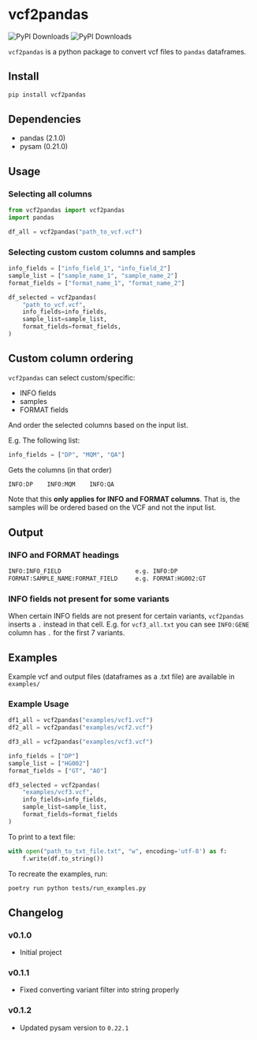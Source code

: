 # vcf2pandas

![PyPI Downloads](https://static.pepy.tech/badge/vcf2pandas/month)
![PyPI Downloads](https://static.pepy.tech/badge/vcf2pandas)

`vcf2pandas` is a python package to convert vcf files to `pandas` dataframes.

## Install

```bash
pip install vcf2pandas
```

## Dependencies

- pandas (2.1.0)
- pysam (0.21.0)

## Usage

### Selecting all columns

```python
from vcf2pandas import vcf2pandas
import pandas

df_all = vcf2pandas("path_to_vcf.vcf")
```

### Selecting custom custom columns and samples

```python
info_fields = ["info_field_1", "info_field_2"]
sample_list = ["sample_name_1", "sample_name_2"]
format_fields = ["format_name_1", "format_name_2"]

df_selected = vcf2pandas(
    "path_to_vcf.vcf",
    info_fields=info_fields,
    sample_list=sample_list,
    format_fields=format_fields,
)
```

## Custom column ordering

`vcf2pandas` can select custom/specific:

- INFO fields
- samples
- FORMAT fields

And order the selected columns based on the input list.

E.g. The following list:

```python
info_fields = ["DP", "MQM", "QA"]
```

Gets the columns (in that order)

```txt
INFO:DP    INFO:MQM    INFO:QA
```

Note that this **only applies for INFO and FORMAT columns**. That is, the samples will be ordered based on the VCF and not the input list.

## Output

### INFO and FORMAT headings

```txt
INFO:INFO_FIELD                     e.g. INFO:DP
FORMAT:SAMPLE_NAME:FORMAT_FIELD     e.g. FORMAT:HG002:GT
```

### INFO fields not present for some variants

When certain INFO fields are not present for certain variants, `vcf2pandas` inserts a `.` instead in that cell. E.g. for `vcf3_all.txt` you can see `INFO:GENE` column has `.` for the first 7 variants.

## Examples

Example vcf and output files (dataframes as a .txt file) are available in `examples/`

### Example Usage

```python
df1_all = vcf2pandas("examples/vcf1.vcf")
df2_all = vcf2pandas("examples/vcf2.vcf")

df3_all = vcf2pandas("examples/vcf3.vcf")

info_fields = ["DP"]
sample_list = ["HG002"]
format_fields = ["GT", "AO"]

df3_selected = vcf2pandas(
    "examples/vcf3.vcf",
    info_fields=info_fields,
    sample_list=sample_list,
    format_fields=format_fields
)
```

To print to a text file:

```python
with open("path_to_txt_file.txt", "w", encoding='utf-8') as f:
    f.write(df.to_string())
```

To recreate the examples, run:

```bash
poetry run python tests/run_examples.py
```

## Changelog

### v0.1.0

- Initial project

### v0.1.1

- Fixed converting variant filter into string properly

### v0.1.2

- Updated pysam version to `0.22.1`
